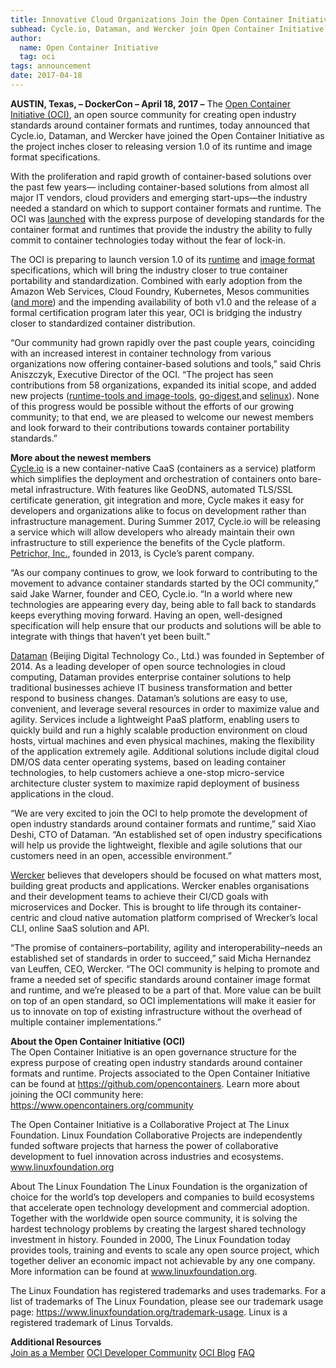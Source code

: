 ```yaml
---
title: Innovative Cloud Organizations Join the Open Container Initiative to Help Shape Industry Container Standards
subhead: Cycle.io, Dataman, and Wercker join Open Container Initiative as community prepares to issue first major release
author:
  name: Open Container Initiative
  tag: oci
tags: announcement
date: 2017-04-18
---
```


**AUSTIN, Texas, – DockerCon – April 18, 2017 ​–** The [Open Container Initiative (OCI)](https://opencontainers.org), an open source community for creating open industry standards around container formats and runtimes, today announced that Cycle.io, Dataman, and Wercker have joined the Open Container Initiative as the project inches closer to releasing version 1.0 of its runtime and image format specifications.

With the proliferation and rapid growth of container-based solutions over the past few years— including container-based solutions from almost all major IT vendors, cloud providers and emerging start-ups—the industry needed a standard on which to support container formats and runtime. The OCI was [launched](/news/2015-07-22-community-rallies-behind-open-container-initiative) with the express purpose of developing standards for the container format and runtimes that provide the industry the ability to fully commit to container technologies today without the fear of lock-in.

The OCI is preparing to launch version 1.0 of its [runtime](https://github.com/opencontainers/runtime-spec/blob/master/RELEASES.md) and [image format](https://github.com/opencontainers/image-spec) specifications, which will bring the industry closer to true container portability and standardization. Combined with early adoption from the Amazon Web Services, Cloud Foundry, Kubernetes, Mesos communities ([and more](https://github.com/opencontainers/runtime-spec/blob/master/implementations.md)) and the impending availability of both v1.0 and the release of a formal certification program later this year, OCI is bridging the industry closer to standardized container distribution.

“Our community had grown rapidly over the past couple years, coinciding with an increased interest in container technology from various organizations now offering container-based solutions and tools,” said Chris Aniszczyk, Executive Director of the OCI. “The project has seen contributions  from 58 organizations, expanded its initial scope, and added new projects ([runtime-tools and image-tools](https://github.com/opencontainers/tob/blob/master/proposals/tools.md), [go-digest](https://github.com/opencontainers/go-digest),and [selinux](https://github.com/opencontainers/selinux)). None of this progress would be possible without the efforts of our growing community; to that end, we are pleased to welcome our newest members and look forward to their contributions towards container portability standards.”

**More about the newest members**  
[Cycle.io](https://cycle.io/) is a new container-native CaaS (containers as a service) platform which simplifies the deployment and orchestration of containers onto bare-metal infrastructure. With features like GeoDNS, automated TLS/SSL certificate generation, git integration and more, Cycle makes it easy for developers and organizations alike to focus on development rather than infrastructure management. During Summer 2017, Cycle.io will be releasing a service which will allow developers who already maintain their own infrastructure to still experience the benefits of the Cycle platform. [Petrichor, Inc.](https://petrichor.io/), founded in 2013, is Cycle’s parent company.

“As our company continues to grow, we look forward to contributing to the movement to advance container standards started by the OCI community,” said Jake Warner, founder and CEO, Cycle.io.  “In a world where new technologies are appearing every day, being able to fall back to standards keeps everything moving forward. Having an open, well-designed specification will help ensure that our products and solutions will be able to integrate with things that haven’t yet been built.”

[Dataman](https://www.shurenyun.com/index.html) (Beijing Digital Technology Co., Ltd.) was founded in September of  2014. As a leading developer of open source technologies in cloud computing, Dataman provides enterprise container solutions to help traditional businesses achieve IT business transformation and better respond to business changes. Dataman’s solutions are easy to use, convenient, and leverage several resources in order to maximize value and agility. Services include a lightweight PaaS platform, enabling users to quickly build and run a highly scalable production environment on cloud hosts, virtual machines and even physical machines, making the flexibility of the application extremely agile. Additional solutions include digital cloud DM/OS data center operating systems, based on leading container technologies, to help customers achieve a one-stop micro-service architecture cluster system to maximize rapid deployment of business applications in the cloud.

“We are very excited to join the OCI to help promote the development of open industry standards around container formats and runtime,” said Xiao Deshi, CTO of Dataman. “An established set of open industry specifications will help us provide the  lightweight, flexible and agile solutions that our customers need in an open, accessible environment.”

[Wercker](https://wercker.com) believes that developers should be focused on what matters most, building great products and applications. Wercker enables organisations and their development teams to achieve their CI/CD goals with microservices and Docker. This is brought to life through its container-centric and cloud native automation platform comprised of Wrecker’s local CLI, online SaaS solution and API.

“The promise of containers–portability, agility and interoperability–needs an established set of standards in order to succeed,” said Micha Hernandez van Leuffen, CEO, Wercker. “The OCI community is helping to promote and frame a needed set of specific standards around container image format and runtime, and we’re pleased to be a part of that. More value can be built on top of an open standard, so OCI implementations will make it easier for us to innovate on top of existing infrastructure without the overhead of multiple container implementations.”

**About the Open Container Initiative (OCI)**  
The Open Container Initiative is an open governance structure for the express purpose of creating open industry standards around container formats and runtime. Projects associated to the Open Container Initiative can be found at https://github.com/opencontainers. Learn more about joining the OCI community here: https://www.opencontainers.org/community

The Open Container Initiative is a Collaborative Project at The Linux Foundation. Linux Foundation Collaborative Projects are independently funded software projects that harness the power of collaborative development to fuel innovation across industries and ecosystems. www.linuxfoundation.org

About The Linux Foundation
The Linux Foundation is the organization of choice for the world’s top developers and companies to build ecosystems that accelerate open technology development and commercial adoption. Together with the worldwide open source community, it is solving the hardest technology problems by creating the largest shared technology investment in history. Founded in 2000, The Linux Foundation today provides tools, training and events to scale any open source project, which together deliver an economic impact not achievable by any one company. More information can be found at  www.linuxfoundation.org.

The Linux Foundation has registered trademarks and uses trademarks. For a list of trademarks of The Linux Foundation, please see our trademark usage page: https://www.linuxfoundation.org/trademark-usage. Linux is a registered trademark of Linus Torvalds.

 

**Additional Resources**  
[Join as a Member](/join)
[OCI Developer Community](/community)
[OCI Blog](/news)
[FAQ](/faq)
